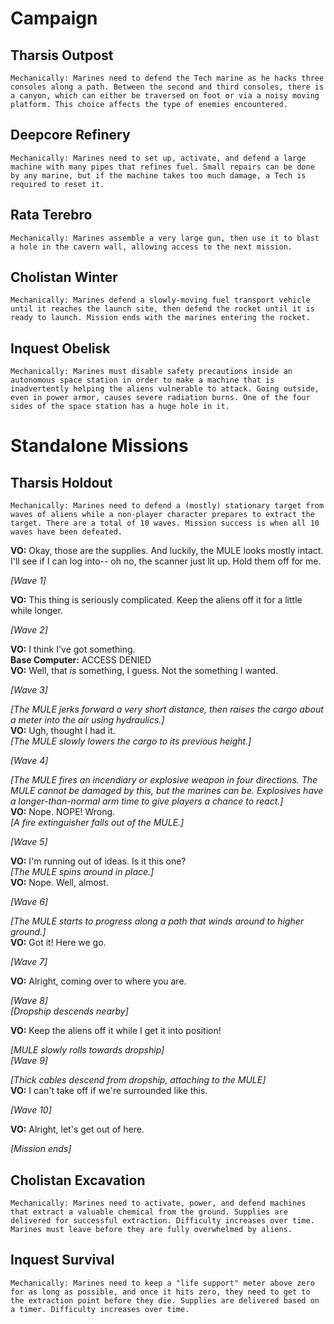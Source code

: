 # Campaign

## Tharsis Outpost

`Mechanically: Marines need to defend the Tech marine as he hacks three consoles along a path. Between the second and third consoles, there is a canyon, which can either be traversed on foot or via a noisy moving platform. This choice affects the type of enemies encountered.`

## Deepcore Refinery

`Mechanically: Marines need to set up, activate, and defend a large machine with many pipes that refines fuel. Small repairs can be done by any marine, but if the machine takes too much damage, a Tech is required to reset it.`

## Rata Terebro

`Mechanically: Marines assemble a very large gun, then use it to blast a hole in the cavern wall, allowing access to the next mission.`

## Cholistan Winter

`Mechanically: Marines defend a slowly-moving fuel transport vehicle until it reaches the launch site, then defend the rocket until it is ready to launch. Mission ends with the marines entering the rocket.`

## Inquest Obelisk

`Mechanically: Marines must disable safety precautions inside an autonomous space station in order to make a machine that is inadvertently helping the aliens vulnerable to attack. Going outside, even in power armor, causes severe radiation burns. One of the four sides of the space station has a huge hole in it.`

# Standalone Missions

## Tharsis Holdout

`Mechanically: Marines need to defend a (mostly) stationary target from waves of aliens while a non-player character prepares to extract the target. There are a total of 10 waves. Mission success is when all 10 waves have been defeated.`

**VO:** Okay, those are the supplies. And luckily, the MULE looks mostly intact. I'll see if I can log into-- oh no, the scanner just lit up. Hold them off for me.

*[Wave 1]*

**VO:** This thing is seriously complicated. Keep the aliens off it for a little while longer.

*[Wave 2]*

**VO:** I think I've got something.  
**Base Computer:** ACCESS DENIED  
**VO:** Well, that *is* something, I guess. Not the something I wanted.

*[Wave 3]*

*[The MULE jerks forward a very short distance, then raises the cargo about a meter into the air using hydraulics.]*  
**VO:** Ugh, thought I had it.  
*[The MULE slowly lowers the cargo to its previous height.]*

*[Wave 4]*

*[The MULE fires an incendiary or explosive weapon in four directions. The MULE cannot be damaged by this, but the marines can be. Explosives have a longer-than-normal arm time to give players a chance to react.]*  
**VO:** Nope. NOPE! Wrong.  
*[A fire extinguisher falls out of the MULE.]*

*[Wave 5]*

**VO:** I'm running out of ideas. Is it this one?  
*[The MULE spins around in place.]*  
**VO:** Nope. Well, almost.

*[Wave 6]*

*[The MULE starts to progress along a path that winds around to higher ground.]*  
**VO:** Got it! Here we go.

*[Wave 7]*

**VO:** Alright, coming over to where you are.

*[Wave 8]*  
*[Dropship descends nearby]*

**VO:** Keep the aliens off it while I get it into position!

*[MULE slowly rolls towards dropship]*  
*[Wave 9]*

*[Thick cables descend from dropship, attaching to the MULE]*  
**VO:** I can't take off if we're surrounded like this.

*[Wave 10]*

**VO:** Alright, let's get out of here.

*[Mission ends]*

## Cholistan Excavation

`Mechanically: Marines need to activate, power, and defend machines that extract a valuable chemical from the ground. Supplies are delivered for successful extraction. Difficulty increases over time. Marines must leave before they are fully overwhelmed by aliens.`

## Inquest Survival

`Mechanically: Marines need to keep a "life support" meter above zero for as long as possible, and once it hits zero, they need to get to the extraction point before they die. Supplies are delivered based on a timer. Difficulty increases over time.`
